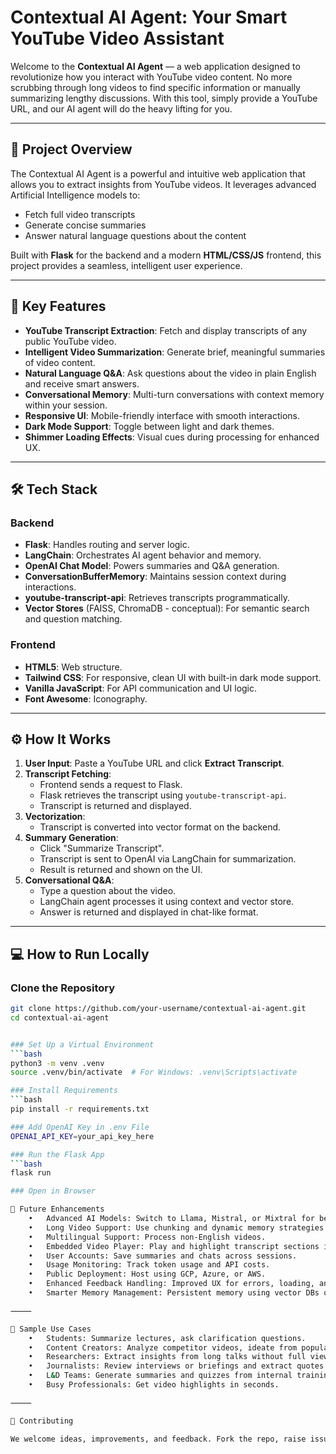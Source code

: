 # Contextual AI Agent: Your Smart YouTube Video Assistant

Welcome to the **Contextual AI Agent** — a web application designed to revolutionize how you interact with YouTube video content. No more scrubbing through long videos to find specific information or manually summarizing lengthy discussions. With this tool, simply provide a YouTube URL, and our AI agent will do the heavy lifting for you.

---

## 🚀 Project Overview

The Contextual AI Agent is a powerful and intuitive web application that allows you to extract insights from YouTube videos. It leverages advanced Artificial Intelligence models to:

- Fetch full video transcripts
- Generate concise summaries
- Answer natural language questions about the content

Built with **Flask** for the backend and a modern **HTML/CSS/JS** frontend, this project provides a seamless, intelligent user experience.

---

## 🔑 Key Features

- **YouTube Transcript Extraction**: Fetch and display transcripts of any public YouTube video.
- **Intelligent Video Summarization**: Generate brief, meaningful summaries of video content.
- **Natural Language Q&A**: Ask questions about the video in plain English and receive smart answers.
- **Conversational Memory**: Multi-turn conversations with context memory within your session.
- **Responsive UI**: Mobile-friendly interface with smooth interactions.
- **Dark Mode Support**: Toggle between light and dark themes.
- **Shimmer Loading Effects**: Visual cues during processing for enhanced UX.

---

## 🛠 Tech Stack

### Backend
- **Flask**: Handles routing and server logic.
- **LangChain**: Orchestrates AI agent behavior and memory.
- **OpenAI Chat Model**: Powers summaries and Q&A generation.
- **ConversationBufferMemory**: Maintains session context during interactions.
- **youtube-transcript-api**: Retrieves transcripts programmatically.
- **Vector Stores** (FAISS, ChromaDB - conceptual): For semantic search and question matching.

### Frontend
- **HTML5**: Web structure.
- **Tailwind CSS**: For responsive, clean UI with built-in dark mode support.
- **Vanilla JavaScript**: For API communication and UI logic.
- **Font Awesome**: Iconography.

---

## ⚙️ How It Works

1. **User Input**: Paste a YouTube URL and click **Extract Transcript**.
2. **Transcript Fetching**:
   - Frontend sends a request to Flask.
   - Flask retrieves the transcript using `youtube-transcript-api`.
   - Transcript is returned and displayed.
3. **Vectorization**:
   - Transcript is converted into vector format on the backend.
4. **Summary Generation**:
   - Click "Summarize Transcript".
   - Transcript is sent to OpenAI via LangChain for summarization.
   - Result is returned and shown on the UI.
5. **Conversational Q&A**:
   - Type a question about the video.
   - LangChain agent processes it using context and vector store.
   - Answer is returned and displayed in chat-like format.

---

## 💻 How to Run Locally

### Clone the Repository
```bash
git clone https://github.com/your-username/contextual-ai-agent.git
cd contextual-ai-agent


### Set Up a Virtual Environment
```bash
python3 -m venv .venv
source .venv/bin/activate  # For Windows: .venv\Scripts\activate

### Install Requirements
```bash
pip install -r requirements.txt

### Add OpenAI Key in .env File
OPENAI_API_KEY=your_api_key_here

### Run the Flask App
```bash
flask run

### Open in Browser

🔮 Future Enhancements
	•	Advanced AI Models: Switch to Llama, Mistral, or Mixtral for better flexibility.
	•	Long Video Support: Use chunking and dynamic memory strategies.
	•	Multilingual Support: Process non-English videos.
	•	Embedded Video Player: Play and highlight transcript sections inline.
	•	User Accounts: Save summaries and chats across sessions.
	•	Usage Monitoring: Track token usage and API costs.
	•	Public Deployment: Host using GCP, Azure, or AWS.
	•	Enhanced Feedback Handling: Improved UX for errors, loading, and feedback.
	•	Smarter Memory Management: Persistent memory using vector DBs or external store.

⸻

🧠 Sample Use Cases
	•	Students: Summarize lectures, ask clarification questions.
	•	Content Creators: Analyze competitor videos, ideate from popular content.
	•	Researchers: Extract insights from long talks without full viewing.
	•	Journalists: Review interviews or briefings and extract quotes or facts.
	•	L&D Teams: Generate summaries and quizzes from internal training videos.
	•	Busy Professionals: Get video highlights in seconds.

⸻

🤝 Contributing

We welcome ideas, improvements, and feedback. Fork the repo, raise issues, or submit pull requests.

